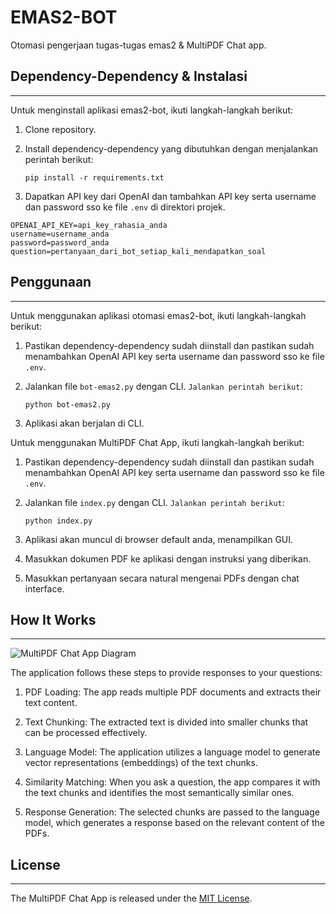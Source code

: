 # EMAS2-BOT

Otomasi pengerjaan tugas-tugas emas2 & MultiPDF Chat app.

## Dependency-Dependency & Instalasi
----------------------------
Untuk menginstall aplikasi emas2-bot, ikuti langkah-langkah berikut:

1. Clone repository.

2. Install dependency-dependency yang dibutuhkan dengan menjalankan perintah berikut:
   ```
   pip install -r requirements.txt
   ```

3. Dapatkan API key dari OpenAI dan tambahkan API key serta username dan password sso ke file `.env` di direktori projek.
```commandline
OPENAI_API_KEY=api_key_rahasia_anda
username=username_anda
password=password_anda
question=pertanyaan_dari_bot_setiap_kali_mendapatkan_soal
```

## Penggunaan
-----
Untuk menggunakan aplikasi otomasi emas2-bot, ikuti langkah-langkah berikut:

1. Pastikan dependency-dependency sudah diinstall dan pastikan sudah menambahkan OpenAI API key serta username dan password sso ke file `.env`.

2. Jalankan file `bot-emas2.py` dengan CLI. `Jalankan perintah berikut`:
   ```
   python bot-emas2.py
   ```

3. Aplikasi akan berjalan di CLI.

Untuk menggunakan MultiPDF Chat App, ikuti langkah-langkah berikut:

1. Pastikan dependency-dependency sudah diinstall dan pastikan sudah menambahkan OpenAI API key serta username dan password sso ke file `.env`.

2. Jalankan file `index.py` dengan CLI. `Jalankan perintah berikut`:
   ```
   python index.py
   ```

3. Aplikasi akan muncul di browser default anda, menampilkan GUI.

4. Masukkan dokumen PDF ke aplikasi dengan instruksi yang diberikan.

5. Masukkan pertanyaan secara natural mengenai PDFs dengan chat interface.


## How It Works
------------

![MultiPDF Chat App Diagram](./docs/PDF-LangChain.jpg)

The application follows these steps to provide responses to your questions:

1. PDF Loading: The app reads multiple PDF documents and extracts their text content.

2. Text Chunking: The extracted text is divided into smaller chunks that can be processed effectively.

3. Language Model: The application utilizes a language model to generate vector representations (embeddings) of the text chunks.

4. Similarity Matching: When you ask a question, the app compares it with the text chunks and identifies the most semantically similar ones.

5. Response Generation: The selected chunks are passed to the language model, which generates a response based on the relevant content of the PDFs.


## License
-------
The MultiPDF Chat App is released under the [MIT License](https://opensource.org/licenses/MIT).

